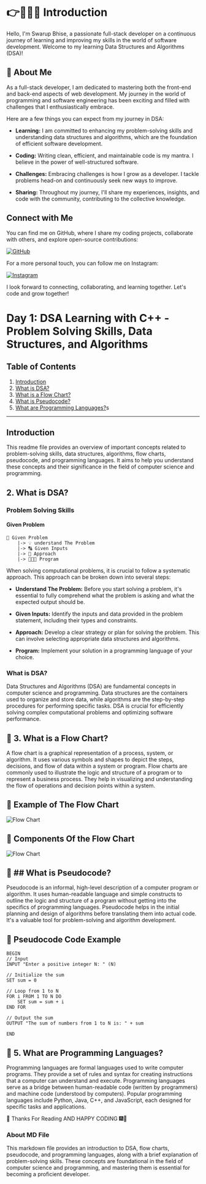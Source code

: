 # 👉👨🏻‍💻 Introduction

Hello, I'm Swarup Bhise, a passionate full-stack developer on a continuous journey of learning and improving my skills in the world of software development. Welcome to my learning Data Structures and Algorithms (DSA)!

## 🤝 About Me

As a full-stack developer, I am dedicated to mastering both the front-end and back-end aspects of web development. My journey in the world of programming and software engineering has been exciting and filled with challenges that I enthusiastically embrace.

Here are a few things you can expect from my journey in DSA:

- **Learning:** I am committed to enhancing my problem-solving skills and understanding data structures and algorithms, which are the foundation of efficient software development.

- **Coding:** Writing clean, efficient, and maintainable code is my mantra. I believe in the power of well-structured software.

- **Challenges:** Embracing challenges is how I grow as a developer. I tackle problems head-on and continuously seek new ways to improve.

- **Sharing:** Throughout my journey, I'll share my experiences, insights, and code with the community, contributing to the collective knowledge.

## Connect with Me

You can find me on GitHub, where I share my coding projects, collaborate with others, and explore open-source contributions:

[![GitHub](https://img.shields.io/badge/GitHub-CoderSwarup-blue?style=flat&logo=github)](https://github.com/CoderSwarup)

For a more personal touch, you can follow me on Instagram:

[![Instagram](https://img.shields.io/badge/Instagram-swarup_bhise999-pink?style=flat&logo=instagram)](https://www.instagram.com/swarup_bhise999/)

I look forward to connecting, collaborating, and learning together. Let's code and grow together!

# Day 1: DSA Learning with C++ - Problem Solving Skills, Data Structures, and Algorithms

## Table of Contents

1. [Introduction](#introduction)
2. [What is DSA?](#dsa)
3. [What is a Flow Chart?](#flow-chart)
4. [What is Pseudocode?](#pseudocode)
5. [What are Programming Languages?](#programming-languages)s

---

## Introduction <a name="introduction"></a>

This readme file provides an overview of important concepts related to problem-solving skills, data structures, algorithms, flow charts, pseudocode, and programming languages. It aims to help you understand these concepts and their significance in the field of computer science and programming.

## 2. What is DSA? <a href="dsa"></a>

### Problem Solving Skills

#### Given Problem

    📝 Given Problem
        |-> 💡 understand The Problem
        |-> 🔠 Given Inputs
        |-> 📑 Approach
        |-> 👨🏻‍💻 Program

When solving computational problems, it is crucial to follow a systematic approach. This approach can be broken down into several steps:

- **Understand The Problem:** Before you start solving a problem, it's essential to fully comprehend what the problem is asking and what the expected output should be.

- **Given Inputs:** Identify the inputs and data provided in the problem statement, including their types and constraints.

- **Approach:** Develop a clear strategy or plan for solving the problem. This can involve selecting appropriate data structures and algorithms.

- **Program:** Implement your solution in a programming language of your choice.

### What is DSA?

Data Structures and Algorithms (DSA) are fundamental concepts in computer science and programming. Data structures are the containers used to organize and store data, while algorithms are the step-by-step procedures for performing specific tasks. DSA is crucial for efficiently solving complex computational problems and optimizing software performance.

## 🤔 3. What is a Flow Chart? <a name="flow-chart"></a>

A flow chart is a graphical representation of a process, system, or algorithm. It uses various symbols and shapes to depict the steps, decisions, and flow of data within a system or program. Flow charts are commonly used to illustrate the logic and structure of a program or to represent a business process. They help in visualizing and understanding the flow of operations and decision points within a system.

## 🔖 Example of The Flow Chart

![Flow Chart](https://media.geeksforgeeks.org/wp-content/uploads/20210918124106/haha.png)

## 🔖 Components Of the Flow Chart

![Flow Chart](https://assets-global.website-files.com/6184b461a39ff13bfb8c0556/61de99e8171cc6468145551d_flowchart-symbols-800.png)

## 🤔 ## What is Pseudocode? <a name="pseudocode"></a>

Pseudocode is an informal, high-level description of a computer program or algorithm. It uses human-readable language and simple constructs to outline the logic and structure of a program without getting into the specifics of programming languages. Pseudocode helps in the initial planning and design of algorithms before translating them into actual code. It's a valuable tool for problem-solving and algorithm development.

## 🔖 Pseudocode Code Example

    BEGIN
    // Input
    INPUT "Enter a positive integer N: " (N)

    // Initialize the sum
    SET sum = 0

    // Loop from 1 to N
    FOR i FROM 1 TO N DO
        SET sum = sum + i
    END FOR

    // Output the sum
    OUTPUT "The sum of numbers from 1 to N is: " + sum

    END

## 🤔 5. What are Programming Languages? <a name="programming-languages"></a>

Programming languages are formal languages used to write computer programs. They provide a set of rules and syntax for creating instructions that a computer can understand and execute. Programming languages serve as a bridge between human-readable code (written by programmers) and machine code (understood by computers). Popular programming languages include Python, Java, C++, and JavaScript, each designed for specific tasks and applications.

🙏 Thanks For Reading AND HAPPY CODING 🎆🎉

### About MD File

This markdown file provides an introduction to DSA, flow charts, pseudocode, and programming languages, along with a brief explanation of problem-solving skills. These concepts are foundational in the field of computer science and programming, and mastering them is essential for becoming a proficient developer.
